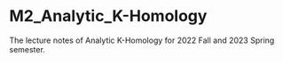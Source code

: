 # M2_Analytic_K-Homology
The lecture notes of Analytic K-Homology for 2022 Fall and 2023 Spring semester.
